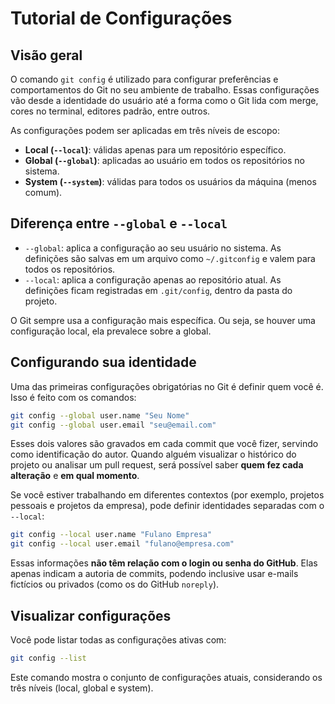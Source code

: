 # Tutorial de Configurações

## Visão geral

O comando `git config` é utilizado para configurar preferências e comportamentos do Git no seu ambiente de trabalho. Essas configurações vão desde a identidade do usuário até a forma como o Git lida com merge, cores no terminal, editores padrão, entre outros.

As configurações podem ser aplicadas em três níveis de escopo:

* **Local (`--local`)**: válidas apenas para um repositório específico.
* **Global (`--global`)**: aplicadas ao usuário em todos os repositórios no sistema.
* **System (`--system`)**: válidas para todos os usuários da máquina (menos comum).



## Diferença entre `--global` e `--local`

* `--global`: aplica a configuração ao seu usuário no sistema. As definições são salvas em um arquivo como `~/.gitconfig` e valem para todos os repositórios.
* `--local`: aplica a configuração apenas ao repositório atual. As definições ficam registradas em `.git/config`, dentro da pasta do projeto.

O Git sempre usa a configuração mais específica. Ou seja, se houver uma configuração local, ela prevalece sobre a global.



## Configurando sua identidade

Uma das primeiras configurações obrigatórias no Git é definir quem você é. Isso é feito com os comandos:

```bash
git config --global user.name "Seu Nome"
git config --global user.email "seu@email.com"
```

Esses dois valores são gravados em cada commit que você fizer, servindo como identificação do autor. Quando alguém visualizar o histórico do projeto ou analisar um pull request, será possível saber **quem fez cada alteração** e **em qual momento**.

Se você estiver trabalhando em diferentes contextos (por exemplo, projetos pessoais e projetos da empresa), pode definir identidades separadas com o `--local`:

```bash
git config --local user.name "Fulano Empresa"
git config --local user.email "fulano@empresa.com"
```

Essas informações **não têm relação com o login ou senha do GitHub**. Elas apenas indicam a autoria de commits, podendo inclusive usar e-mails fictícios ou privados (como os do GitHub `noreply`).


## Visualizar configurações

Você pode listar todas as configurações ativas com:

```bash
git config --list
```

Este comando mostra o conjunto de configurações atuais, considerando os três níveis (local, global e system).


